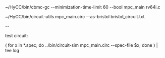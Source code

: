 
~/HyCC/bin/cbmc-gc --minimization-time-limit 60 --bool mpc_main rv64i.c

~/HyCC/bin/circuit-utils mpc_main.circ --as-bristol bristol_circuit.txt


--

test circuit:

( for x in *.spec; do ../bin/circuit-sim mpc_main.circ --spec-file $x; done ) | tee log
